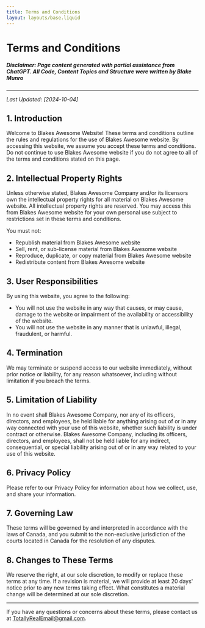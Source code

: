 ```yaml
---
title: Terms and Conditions
layout: layouts/base.liquid
---
```


# Terms and Conditions
##### Disclaimer: Page content generated with partial assistance from ChatGPT. All Code, Content Topics and Structure were written by Blake Munro
---

_Last Updated: [2024-10-04]_

## 1. Introduction

Welcome to Blakes Awesome Website! These terms and conditions outline the rules and regulations for the use of Blakes Awesome website. By accessing this website, we assume you accept these terms and conditions. Do not continue to use Blakes Awesome website if you do not agree to all of the terms and conditions stated on this page.

## 2. Intellectual Property Rights

Unless otherwise stated, Blakes Awesome Company and/or its licensors own the intellectual property rights for all material on Blakes Awesome website. All intellectual property rights are reserved. You may access this from Blakes Awesome website for your own personal use subject to restrictions set in these terms and conditions.

You must not:
- Republish material from Blakes Awesome website
- Sell, rent, or sub-license material from Blakes Awesome website
- Reproduce, duplicate, or copy material from Blakes Awesome website
- Redistribute content from Blakes Awesome website

## 3. User Responsibilities

By using this website, you agree to the following:
- You will not use the website in any way that causes, or may cause, damage to the website or impairment of the availability or accessibility of the website.
- You will not use the website in any manner that is unlawful, illegal, fraudulent, or harmful.

## 4. Termination

We may terminate or suspend access to our website immediately, without prior notice or liability, for any reason whatsoever, including without limitation if you breach the terms.

## 5. Limitation of Liability

In no event shall Blakes Awesome Company, nor any of its officers, directors, and employees, be held liable for anything arising out of or in any way connected with your use of this website, whether such liability is under contract or otherwise. Blakes Awesome Company, including its officers, directors, and employees, shall not be held liable for any indirect, consequential, or special liability arising out of or in any way related to your use of this website.

## 6. Privacy Policy

Please refer to our Privacy Policy for information about how we collect, use, and share your information.

## 7. Governing Law

These terms will be governed by and interpreted in accordance with the laws of Canada, and you submit to the non-exclusive jurisdiction of the courts located in Canada for the resolution of any disputes.

## 8. Changes to These Terms

We reserve the right, at our sole discretion, to modify or replace these terms at any time. If a revision is material, we will provide at least 20 days' notice prior to any new terms taking effect. What constitutes a material change will be determined at our sole discretion.

---

If you have any questions or concerns about these terms, please contact us at TotallyRealEmail@gmail.com.

